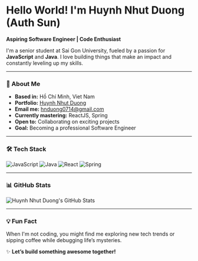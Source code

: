 # Hello World! I'm Huynh Nhut Duong (Auth Sun)  
**Aspiring Software Engineer | Code Enthusiast**

I'm a senior student at Sai Gon University, fueled by a passion for **JavaScript** and **Java**. I love building things that make an impact and constantly leveling up my skills.

---

### 🌟 About Me
- **Based in:** Hồ Chí Minh, Viet Nam  
- **Portfolio:** [Huynh Nhut Duong](https://myportfolio-blond-psi.vercel.app/)  
- **Email me:** [hnduong0714@gmail.com](mailto:hnduong0714@gmail.com)  
- **Currently mastering:** ReactJS, Spring  
- **Open to:** Collaborating on exciting projects  
- **Goal:** Becoming a professional Software Engineer  

---

### 🛠️ Tech Stack
![JavaScript](https://img.shields.io/badge/-JavaScript-F7DF1E?style=flat&logo=javascript&logoColor=black)
![Java](https://img.shields.io/badge/-Java-007396?style=flat&logo=java&logoColor=white)
![React](https://img.shields.io/badge/-React-61DAFB?style=flat&logo=react&logoColor=black)
![Spring](https://img.shields.io/badge/-Spring-6DB33F?style=flat&logo=spring&logoColor=white)

---

### 📊 GitHub Stats
![Huynh Nhut Duong's GitHub Stats](https://github-readme-stats.vercel.app/api?username=hnduong0711&show_icons=true&theme=radical)

---

### 💡 Fun Fact
When I'm not coding, you might find me exploring new tech trends or sipping coffee while debugging life’s mysteries.

✨ **Let’s build something awesome together!**
